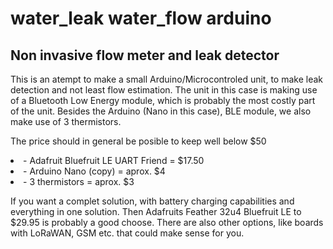 # water_leak water_flow arduino
<h2>Non invasive flow meter and leak detector</h2>
<p>This is an atempt to make a small Arduino/Microcontroled unit, to make leak detection and not least flow estimation. The unit in this case is making use of a Bluetooth Low Energy module, which is probably the most costly part of the unit. Besides the Arduino (Nano in this case), BLE module, we also make use of 3 thermistors.</p>

<p>The price should in general be posible to keep well below $50 
  <li>- Adafruit Bluefruit LE UART Friend = $17.50</li>
  <li>- Arduino Nano (copy) = aprox. $4</li>
  <li>- 3 thermistors = aprox. $3</li>
</p>
<p>If you want a complet solution, with battery charging capabilities and everything in one solution. Then Adafruits Feather 32u4 Bluefruit LE to $29.95 is probably a good choose. There are also other options, like boards with LoRaWAN, GSM etc. that could make sense for you.</p>
